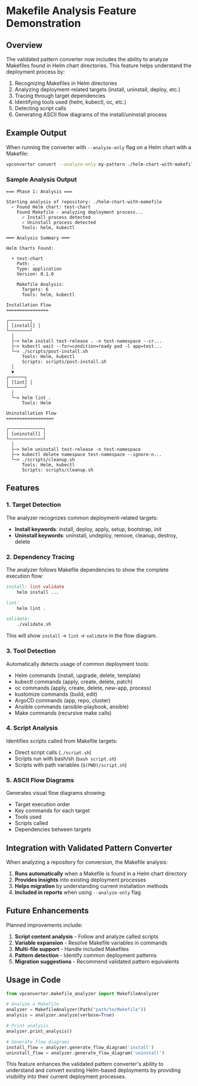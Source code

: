 # Makefile Analysis Feature Demonstration

## Overview

The validated pattern converter now includes the ability to analyze Makefiles found in Helm chart directories. This feature helps understand the deployment process by:

1. Recognizing Makefiles in Helm directories
2. Analyzing deployment-related targets (install, uninstall, deploy, etc.)
3. Tracing through target dependencies
4. Identifying tools used (helm, kubectl, oc, etc.)
5. Detecting script calls
6. Generating ASCII flow diagrams of the install/uninstall process

## Example Output

When running the converter with `--analyze-only` flag on a Helm chart with a Makefile:

```bash
vpconverter convert --analyze-only my-pattern ./helm-chart-with-makefile
```

### Sample Analysis Output

```
=== Phase 1: Analysis ===

Starting analysis of repository: ./helm-chart-with-makefile
  ✓ Found Helm chart: test-chart
    Found Makefile - analyzing deployment process...
      ✓ Install process detected
      ✓ Uninstall process detected
      Tools: helm, kubectl

═══ Analysis Summary ═══

Helm Charts Found:

  • test-chart
    Path: .
    Type: application
    Version: 0.1.0

    Makefile Analysis:
      Targets: 6
      Tools: helm, kubectl

Installation Flow
================

┌────────┐
│ [install] │
└────────┘
  │
  ├─> helm install test-release . -n test-namespace --cr...
  ├─> kubectl wait --for=condition=ready pod -l app=test...
  └─> ./scripts/post-install.sh
      Tools: Helm, kubectl
      Scripts: scripts/post-install.sh
  │
  ▼
┌──────┐
│ [lint] │
└──────┘
  │
  └─> helm lint .
      Tools: Helm

Uninstallation Flow
==================

┌─────────────┐
│ [uninstall] │
└─────────────┘
  │
  ├─> helm uninstall test-release -n test-namespace
  ├─> kubectl delete namespace test-namespace --ignore-n...
  └─> ./scripts/cleanup.sh
      Tools: Helm, kubectl
      Scripts: scripts/cleanup.sh
```

## Features

### 1. Target Detection

The analyzer recognizes common deployment-related targets:
- **Install keywords**: install, deploy, apply, setup, bootstrap, init
- **Uninstall keywords**: uninstall, undeploy, remove, cleanup, destroy, delete

### 2. Dependency Tracing

The analyzer follows Makefile dependencies to show the complete execution flow:
```makefile
install: lint validate
    helm install ...

lint:
    helm lint .

validate:
    ./validate.sh
```

This will show `install` → `lint` → `validate` in the flow diagram.

### 3. Tool Detection

Automatically detects usage of common deployment tools:
- Helm commands (install, upgrade, delete, template)
- kubectl commands (apply, create, delete, patch)
- oc commands (apply, create, delete, new-app, process)
- kustomize commands (build, edit)
- ArgoCD commands (app, repo, cluster)
- Ansible commands (ansible-playbook, ansible)
- Make commands (recursive make calls)

### 4. Script Analysis

Identifies scripts called from Makefile targets:
- Direct script calls (`./script.sh`)
- Scripts run with bash/sh (`bash script.sh`)
- Scripts with path variables (`$(PWD)/script.sh`)

### 5. ASCII Flow Diagrams

Generates visual flow diagrams showing:
- Target execution order
- Key commands for each target
- Tools used
- Scripts called
- Dependencies between targets

## Integration with Validated Pattern Converter

When analyzing a repository for conversion, the Makefile analysis:

1. **Runs automatically** when a Makefile is found in a Helm chart directory
2. **Provides insights** into existing deployment processes
3. **Helps migration** by understanding current installation methods
4. **Included in reports** when using `--analyze-only` flag

## Future Enhancements

Planned improvements include:

1. **Script content analysis** - Follow and analyze called scripts
2. **Variable expansion** - Resolve Makefile variables in commands
3. **Multi-file support** - Handle included Makefiles
4. **Pattern detection** - Identify common deployment patterns
5. **Migration suggestions** - Recommend validated pattern equivalents

## Usage in Code

```python
from vpconverter.makefile_analyzer import MakefileAnalyzer

# Analyze a Makefile
analyzer = MakefileAnalyzer(Path("path/to/Makefile"))
analysis = analyzer.analyze(verbose=True)

# Print analysis
analyzer.print_analysis()

# Generate flow diagrams
install_flow = analyzer.generate_flow_diagram('install')
uninstall_flow = analyzer.generate_flow_diagram('uninstall')
```

This feature enhances the validated pattern converter's ability to understand and convert existing Helm-based deployments by providing visibility into their current deployment processes.